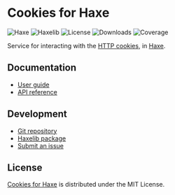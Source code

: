 # Cookies for Haxe
![Haxe](https://badgen.net/badge/haxe/%3E%3D4.2.0/green) ![Haxelib](https://badgen.net/haxelib/v/cookies) ![License](https://badgen.net/haxelib/license/cookies) ![Downloads](https://badgen.net/haxelib/d/cookies) ![Coverage](https://badgen.net/codecov/c/github/cedx/cookies.hx)

Service for interacting with the [HTTP cookies](https://developer.mozilla.org/en-US/docs/Web/HTTP/Cookies), in [Haxe](https://haxe.org).

## Documentation
- [User guide](https://github.com/cedx/cookies.hx/wiki)
- [API reference](https://cedx.github.io/cookies.hx)

## Development
- [Git repository](https://github.com/cedx/cookies.hx)
- [Haxelib package](https://lib.haxe.org/p/cookies)
- [Submit an issue](https://github.com/cedx/cookies.hx/issues)

## License
[Cookies for Haxe](https://github.com/cedx/cookies.hx) is distributed under the MIT License.
